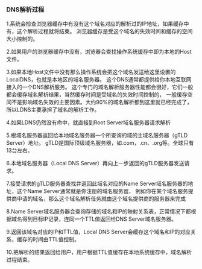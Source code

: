 ### DNS解析过程

1.系统会检查浏览器缓存中有没有这个域名对应的解析过的IP地址，如果缓存中有，这个解析过程就将结束。
  浏览器缓存是受这个域名的失效时间和缓存的空间大小控制的。

2.如果用户的浏览器缓存中没有，浏览器会查找操作系统缓存中即为本地的Host文件。

3.如果本地Host文件中没有那么操作系统会把这个域名发送给这里设置的LocalDNS，也就是本地区的域名服务器。
  这个DNS通常都提供给你本地互联网接入的一个DNS解析服务。
  这个专门的域名解析服务器性能都会很好，它们一般都会缓存域名解析结果，当然缓存时间是受域名的失效时间控制的，
  一般缓存空间不是影响域名失效的主要因素。大约90%的域名解析都到这里就已经完成了，所以LDNS主要承担了域名的解析工作。

4.如果LDNS仍然没有命中，就直接到Root Server域名服务器请求解析

5.根域名服务器返回给本地域名服务器一个所查询的域的主域名服务器（gTLD Server）地址。
  gTLD是国际顶级域名服务器，如.com，.cn、.org等。全球只有13台左右。

6.本地域名服务器（Local DNS Server）再向上一步返回的gTLD服务器发送请求。

7.接受请求的gTLD服务器查找并返回此域名对应的Name Server域名服务器的地址，这个Name Server通常就是你注册的域名服务器，
  例如你在某个域名服务提供商申请的域名，那么这个域名解析任务就由这个域名提供商的服务器来完成

8.Name Server域名服务器会查询存储的域名和IP的映射关系表，正常情况下都根据域名得到目标IP记录，连同一个TTL值返回给DNS Server域名服务器。

9.返回该域名对应的IP和TTL值，Local DNS Server会缓存这个域名和IP的对应关系，缓存的时间由TTL值控制。

10.把解析的结果返回给用户，用户根据TTL值缓存在本地系统缓存中，域名解析过程结束。
